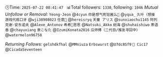 🕒Time: `2025-07-22 08:41:47 `
📊Total followers: `1330`, following: `1046`
*Mutual Unfollow or Removal:*
`Yeong-Jeon` @`4cyun`
`你是想气死铨酱么🍥` @`yqua_`
`久叶（想接游戏代练口牙` @`wji38908023`
`任意🍥` @`hereisryq`
`天童 アリス` @`sunxiaochu1145`
`阿列克谢·安东诺夫` @`Alexe_Antonov`
`希希🍥思思` @`Natsuki_Akko`
`树海` @`shuhaishiwo`
`茶语香` @`chayuxiang`
`泉こなた` @`IzumiKonata2016`
`瓜师傅（二代目/推友寻回中）` @`watermelon96758`

*Returning Follows:*
`gelshdkfhal` @`MMniuza`
`Erbswurst` @`U7dc8Sf9`
`🌈 Cic17` @`CicadaSeventeen`
